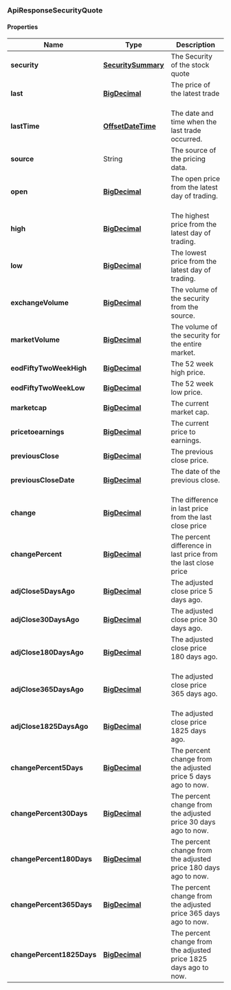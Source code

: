 
[//]: # (CLASS:ApiResponseSecurityQuote)

[//]: # (KIND:object)

### ApiResponseSecurityQuote

#### Properties

[//]: # (START_DEFINITION)

Name | Type | Description
------------ | ------------- | -------------
**security** | [**SecuritySummary**](SecuritySummary.md) | The Security of the stock quote &nbsp;
**last** | [**BigDecimal**](BigDecimal.md) | The price of the latest trade &nbsp;
**lastTime** | [**OffsetDateTime**](OffsetDateTime.md) | The date and time when the last trade occurred. &nbsp;
**source** | String | The source of the pricing data. &nbsp;
**open** | [**BigDecimal**](BigDecimal.md) | The open price from the latest day of trading. &nbsp;
**high** | [**BigDecimal**](BigDecimal.md) | The highest price from the latest day of trading. &nbsp;
**low** | [**BigDecimal**](BigDecimal.md) | The lowest price from the latest day of trading. &nbsp;
**exchangeVolume** | [**BigDecimal**](BigDecimal.md) | The volume of the security from the source. &nbsp;
**marketVolume** | [**BigDecimal**](BigDecimal.md) | The volume of the security for the entire market. &nbsp;
**eodFiftyTwoWeekHigh** | [**BigDecimal**](BigDecimal.md) | The 52 week high price. &nbsp;
**eodFiftyTwoWeekLow** | [**BigDecimal**](BigDecimal.md) | The 52 week low price. &nbsp;
**marketcap** | [**BigDecimal**](BigDecimal.md) | The current market cap. &nbsp;
**pricetoearnings** | [**BigDecimal**](BigDecimal.md) | The current price to earnings. &nbsp;
**previousClose** | [**BigDecimal**](BigDecimal.md) | The previous close price. &nbsp;
**previousCloseDate** | [**BigDecimal**](BigDecimal.md) | The date of the previous close. &nbsp;
**change** | [**BigDecimal**](BigDecimal.md) | The difference in last price from the last close price &nbsp;
**changePercent** | [**BigDecimal**](BigDecimal.md) | The percent difference in last price from the last close price &nbsp;
**adjClose5DaysAgo** | [**BigDecimal**](BigDecimal.md) | The adjusted close price 5 days ago. &nbsp;
**adjClose30DaysAgo** | [**BigDecimal**](BigDecimal.md) | The adjusted close price 30 days ago. &nbsp;
**adjClose180DaysAgo** | [**BigDecimal**](BigDecimal.md) | The adjusted close price 180 days ago. &nbsp;
**adjClose365DaysAgo** | [**BigDecimal**](BigDecimal.md) | The adjusted close price 365 days ago. &nbsp;
**adjClose1825DaysAgo** | [**BigDecimal**](BigDecimal.md) | The adjusted close price 1825 days ago. &nbsp;
**changePercent5Days** | [**BigDecimal**](BigDecimal.md) | The percent change from the adjusted price 5 days ago to now. &nbsp;
**changePercent30Days** | [**BigDecimal**](BigDecimal.md) | The percent change from the adjusted price 30 days ago to now. &nbsp;
**changePercent180Days** | [**BigDecimal**](BigDecimal.md) | The percent change from the adjusted price 180 days ago to now. &nbsp;
**changePercent365Days** | [**BigDecimal**](BigDecimal.md) | The percent change from the adjusted price 365 days ago to now. &nbsp;
**changePercent1825Days** | [**BigDecimal**](BigDecimal.md) | The percent change from the adjusted price 1825 days ago to now. &nbsp;

[//]: # (END_DEFINITION)


[//]: # (CONTAINED_CLASS:SecuritySummary)


[//]: # (CONTAINED_CLASS:BigDecimal)


[//]: # (CONTAINED_CLASS:OffsetDateTime)


[//]: # (CONTAINED_CLASS:BigDecimal)


[//]: # (CONTAINED_CLASS:BigDecimal)


[//]: # (CONTAINED_CLASS:BigDecimal)


[//]: # (CONTAINED_CLASS:BigDecimal)


[//]: # (CONTAINED_CLASS:BigDecimal)


[//]: # (CONTAINED_CLASS:BigDecimal)


[//]: # (CONTAINED_CLASS:BigDecimal)


[//]: # (CONTAINED_CLASS:BigDecimal)


[//]: # (CONTAINED_CLASS:BigDecimal)


[//]: # (CONTAINED_CLASS:BigDecimal)


[//]: # (CONTAINED_CLASS:BigDecimal)


[//]: # (CONTAINED_CLASS:BigDecimal)


[//]: # (CONTAINED_CLASS:BigDecimal)


[//]: # (CONTAINED_CLASS:BigDecimal)


[//]: # (CONTAINED_CLASS:BigDecimal)


[//]: # (CONTAINED_CLASS:BigDecimal)


[//]: # (CONTAINED_CLASS:BigDecimal)


[//]: # (CONTAINED_CLASS:BigDecimal)


[//]: # (CONTAINED_CLASS:BigDecimal)


[//]: # (CONTAINED_CLASS:BigDecimal)


[//]: # (CONTAINED_CLASS:BigDecimal)


[//]: # (CONTAINED_CLASS:BigDecimal)


[//]: # (CONTAINED_CLASS:BigDecimal)





